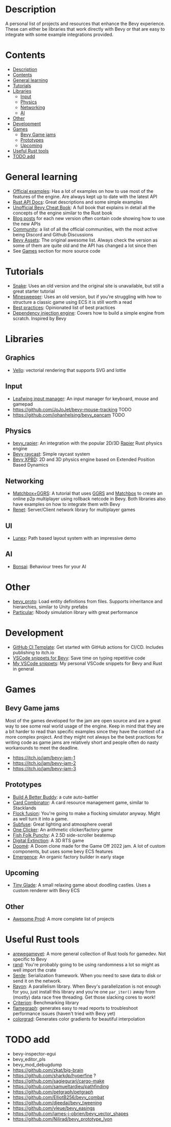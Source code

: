 # Description
A personal list of projects and resources that enhance the Bevy experience. These can either be libraries that work directly with Bevy or that are easy to integrate with some example integrations provided.

# Contents
- [Description](#description)
- [Contents](#contents)
- [General learning](#general-learning)
- [Tutorials](#tutorials)
- [Libraries](#libraries)
  - [Input](#input)
  - [Physics](#physics)
  - [Networking](#networking)
  - [AI](#ai)
- [Other](#other)
- [Development](#development)
- [Games](#games)
  - [Bevy Game jams](#bevy-game-jams)
  - [Prototypes](#prototypes)
  - [Upcoming](#upcoming)
- [Useful Rust tools](#useful-rust-tools)
- [TODO add](#todo-add)

# General learning
- [Official examples](https://github.com/bevyengine/bevy/tree/main/examples): Has a lot of examples on how to use most of the features of the engine. Are always kept up to date with the latest API
- [Rust API Docs](https://docs.rs/bevy/latest/bevy/): Great descriptions and some simple examples
- [Unofficial Bevy Cheat Book](https://bevy-cheatbook.github.io/): A full book that explains in detail all the concepts of the engine similar to the Rust book
- [Blog posts](https://bevyengine.org/news/bevy-0-11) for each new version often contain code showing how to use the new APIs
- [Community](https://bevyengine.org/community/): a list of all the official communities, with the most active being Discord and Github Discussions
- [Bevy Assets](https://bevyengine.org/assets/): The original awesome list. Always check the version as some of them are quite old and the API has changed a lot since then
- See [Games](#games) section for more source code

# Tutorials
- [Snake](https://web.archive.org/web/20230301215439/mbuffett.com/posts/bevy-snake-tutorial/): Uses an old version and the original site is unavailable, but still a great starter tutorial
- [Minesweeper](https://dev.to/qongzi/bevy-minesweeper-introduction-4l7f): Uses an old version, but if you're struggling with how to structure a classic game using ECS it is still worth a read
- [Best practices](https://github.com/tbillington/bevy_best_practices): Opinionated list of best practices
- [Dependency injection engine](https://promethia-27.github.io/dependency_injection_like_bevy_from_scratch/introductions.html): Covers how to build a simple engine from scratch. Inspired by Bevy

# Libraries
## Graphics
- [Vello](https://github.com/vectorgameexperts/bevy-vello): vectorial rendering that supports SVG and lottie

## Input
- [Leafwing input manager](https://github.com/Leafwing-Studios/leafwing-input-manager): An input manager for keyboard, mouse and gamepad
- https://github.com/JoJoJet/bevy-mouse-tracking TODO
- https://github.com/johanhelsing/bevy_pancam TODO

## Physics
- [bevy_rapier](https://github.com/dimforge/bevy_rapier): An integration with the popular 2D/3D [Rapier](https://rapier.rs/) Rust physics engine
- [Bevy raycast](https://github.com/aevyrie/bevy_mod_raycast): Simple raycast system
- [Bevy XPBD](https://github.com/Jondolf/bevy_xpbd): 2D and 3D physics engine based on Extended Position Based Dynamics

## Networking
- [Matchbox+GGRS](https://johanhelsing.studio/posts/extreme-bevy): A tutorial that uses [GGRS](https://github.com/gschup/ggrs) and [Matchbox](https://github.com/johanhelsing/matchbox) to create an online p2p multiplayer using rollback netcode in Bevy. Both libraries also have examples on how to integrate them with Bevy
- [Renet](https://github.com/lucaspoffo/renet): Server/Client network library for multiplayer games

## UI
- [Lunex](https://github.com/bytestring-net/bevy-lunex): Path based layout system with an impressive demo

## AI
- [Bonsai](https://github.com/Sollimann/bonsai): Behaviour trees for your AI

# Other
- [bevy_proto](https://github.com/MrGVSV/bevy_proto): Load entity definitions from files. Supports inheritance and hierarchies, similar to Unity prefabs
- [Particular](https://github.com/Canleskis/particular): Nbody simulation library with great performance

# Development
- [GitHub CI Template](https://github.com/bevyengine/bevy_github_ci_template): Get started with GitHub actions for CI/CD. Includes publishing to itch.io
- [VSCode snippets for Bevy](https://github.com/pixldev/bevy-snippets): Save time on typing repetitive code
- [My VSCode snippets](https://github.com/d-bucur/dotfiles/blob/main/.config/Code/User/snippets/rust.json): My personal VSCode snippets for Bevy and Rust in general

# Games
## Bevy Game jams
Most of the games developed for the jam are open source and are a great way to see some real world usage of the engine. Keep in mind that they are a bit harder to read than specific examples since they have the context of a more complex project. And they might not always be the best practices for writing code as game jams are relatively short and people often do nasty workarounds to meet the deadline.

- https://itch.io/jam/bevy-jam-1
- https://itch.io/jam/bevy-jam-2
- https://itch.io/jam/bevy-jam-3

## Prototypes
- [Build A Better Buddy](https://github.com/cart/build_a_better_buddy): a cute auto-battler
- [Card Combinator](https://github.com/cart/card_combinator): A card resource management game, similar to Stacklands
- [Flock fusion](https://github.com/paul-hansen/bevy-jam-2): You're going to make a flocking simulator anyway. Might as well turn it into a game.
- [Subfuse](https://dgriffin.itch.io/subfuse): Great lighting and atmosphere overall
- [One Clicker](https://github.com/Red-Teapot/CombinerClicker): An arithmetic clicker/factory game
- [Fish Folk Punchy](https://github.com/fishfolk/punchy): A 2.5D side-scroller beatemup
- [Digital Extinction](https://github.com/DigitalExtinction/Game): A 3D RTS game
- [Doomé](https://github.com/Patryk27/doome): A Doom clone made for the Game Off 2022 jam. A lot of custom components, but uses some bevy ECS features
- [Emergence](https://github.com/Leafwing-Studios/Emergence): An organic factory builder in early stage

## Upcoming
- [Tiny Glade](https://store.steampowered.com/app/2198150/Tiny_Glade/): A small relaxing game about doodling castles. Uses a custom renderer with Bevy ECS

## Other
- [Awesome Prod](https://github.com/Vrixyz/bevy_awesome_prod): A more complete list of projects


# Useful Rust tools
- [arewegameyet](https://arewegameyet.rs/): A more general collection of Rust tools for gamedev. Not specific to Bevy
- [rand](https://github.com/rust-random/rand): You're probably going to be using randomness a lot so might as well import the crate
- [Serde](https://github.com/serde-rs/serde): Serialization framework. When you need to save data to disk or send it on the network.
- [Rayon](https://github.com/rayon-rs/rayon): A parallelism library. When Bevy's parallelization is not enough for you, just install this library and you're one `par_iter()` away from (mostly) data race free threading. Get those slacking cores to work!
- [Criterion](https://github.com/bheisler/criterion.rs): Benchmarking library
- [flamegraph](https://github.com/flamegraph-rs/flamegraph): generates easy to read reports to troubleshoot performance issues (haven't tried with Bevy yet)
- [colorgrad](https://github.com/mazznoer/colorgrad-rs): Generates color gradients for beautiful interpolation

# TODO add
- bevy-inspector-egui
- bevy_editor_pls
- bevy_mod_debugdump
- https://github.com/zkat/big-brain
- https://github.com/sharkdp/hyperfine ?
- https://github.com/sagiegurari/cargo-make
- https://github.com/samueltardieu/pathfinding
- https://github.com/petgraph/petgraph
- https://github.com/ElliotB256/bevy_combat
- https://github.com/djeedai/bevy_tweening
- https://github.com/vleue/bevy_easings
- https://github.com/james-j-obrien/bevy_vector_shapes
- https://github.com/Nilirad/bevy_prototype_lyon

